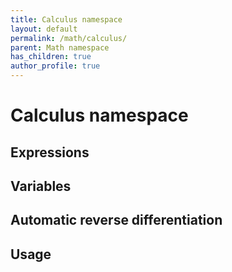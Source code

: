 ```yaml
---
title: Calculus namespace
layout: default
permalink: /math/calculus/
parent: Math namespace
has_children: true
author_profile: true
---
```


# Calculus namespace

## Expressions

## Variables

## Automatic reverse differentiation

## Usage
